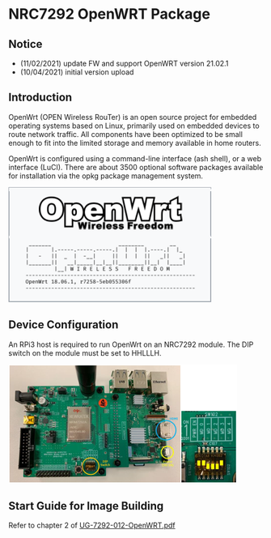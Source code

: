 # NRC7292 OpenWRT Package

## Notice
- (11/02/2021) update FW and support OpenWRT version 21.02.1
- (10/04/2021) initial version upload

## Introduction

OpenWrt (OPEN Wireless RouTer) is an open source project for embedded operating systems based on Linux, primarily used on embedded devices to route network traffic. All components have been optimized to be small enough to fit into the limited storage and memory available in home routers.

OpenWrt is configured using a command-line interface (ash shell), or a web interface (LuCI). There are about 3500 optional software packages available for installation via the opkg package management system.

![OpenWrt Login Screen](/images/openwrt_login.png)

## Device Configuration

An RPi3 host is required to run OpenWrt on an NRC7292 module. The DIP switch on the module must be set to HHLLLH.

![OpenWrt Device and DIP Switch Configuration](/images/nrc7292_openwrt_dip_conf.png)

## Start Guide for Image Building

Refer to chapter 2 of [UG-7292-012-OpenWRT.pdf](https://github.com/newracom/nrc7292_openwrt/blob/master/package/UG-7292-012-OpenWRT.pdf)
